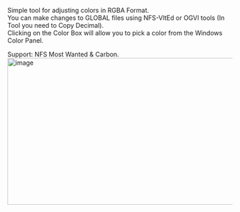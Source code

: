 Simple tool for adjusting colors in RGBA Format.  
You can make changes to GLOBAL files using NFS-VltEd or OGVI tools (In Tool you need to Copy Decimal).  
Clicking on the Color Box will allow you to pick a color from the Windows Color Panel. 

Support: NFS Most Wanted & Carbon. 
<img width="683" height="330" alt="image" src="https://github.com/user-attachments/assets/3aa45b16-f5ba-4d72-bba0-02b6f7b57bca" />
